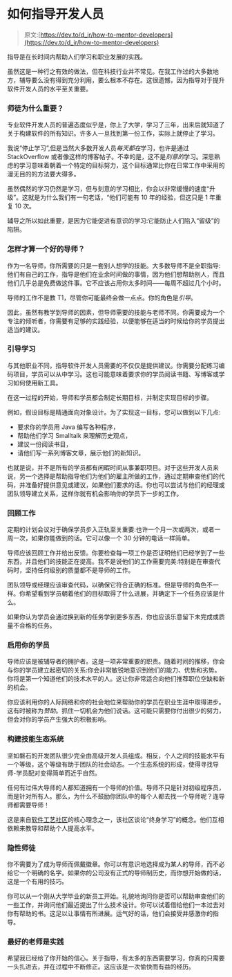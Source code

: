 # 如何指导开发人员

> 原文:[https://dev.to/d_ir/how-to-mentor-developers](https://dev.to/d_ir/how-to-mentor-developers)

指导是在长时间内帮助人们学习和职业发展的实践。

虽然这是一种行之有效的做法，但在科技行业并不常见。在我工作过的大多数地方，辅导要么没有得到充分利用，要么根本不存在。这很遗憾，因为指导对于提升软件开发人员的水平至关重要。

### [](#why-is-mentoring-important)师徒为什么重要？

专业软件开发人员的普遍态度似乎是，你上了大学，学习了三年，出来后就知道了关于构建软件的所有知识。许多人一旦找到第一份工作，实际上就停止了学习。

我说“停止学习”,但是当然大多数开发人员*每天都在*学习，也许是通过 StackOverflow 或者像这样的博客帖子。不幸的是，这不是*刻意的*学习。深思熟虑的学习意味着朝着一个特定的目标努力，这个目标通常比你在日常工作中采用的漫无目的的方法要大得多。

虽然偶然的学习仍然是学习，但与刻意的学习相比，你会以非常缓慢的速度“升级”。这就是为什么我们有一句老话，“他们可能有 10 年的经验，但这只是 1 年重复 10 次。

辅导之所以如此重要，是因为它能促进有意识的学习:它能防止人们陷入“留级”的陷阱。

### [](#what-makes-a-good-mentor)怎样才算一个好的导师？

作为一名导师，你所需要的只是一套别人想学的技能。大多数导师不是全职指导:他们有自己的工作，指导是他们在业余时间做的事情，因为他们想帮助别人，而且他们几乎总是免费做这件事。它不应该占用你太多时间——每周不超过几个小时。

导师的工作不是教 T1，尽管你可能最终会做一点点。你的角色是*引导*。

因此，虽然有教学到导师的因素，但导师需要的技能与老师不同。你需要成为一个专注的倾听者，你需要有足够的实践经验，以便能够在适当的时候给你的学员提出适当的建议。

### [](#guided-learning)引导学习

与其他职业不同，指导软件开发人员需要的不仅仅是提供建议。你需要分配练习编码项目，学员可以从中学习。这也可能意味着要求你的学员阅读书籍、写博客或学习如何使用新工具。

在这一过程的开始，导师和学员都会制定长期目标，并制定实现目标的步骤。

例如，假设目标是精通面向对象设计。为了实现这一目标，您可以做到以下几点:

*   要求你的学员用 Java 编写各种程序，
*   帮助他们学习 Smalltalk 来理解历史观点，
*   建议一份阅读书目，
*   请他们写一系列博客文章，展示他们的新知识。

也就是说，并不是所有的学员都有闲暇时间从事兼职项目。对于这些开发人员来说，另一个选择是帮助指导他们为他们的雇主所做的工作，通过定期审查他们的代码，并准备好提供意见或建议，如果他们要求的话。你也可以尝试与他们的经理或团队领导建立关系，这样你就有机会影响你的学员下一步的工作。

### [](#reviewing-work)回顾工作

定期的计划会议对于确保学员步入正轨至关重要:也许一个月一次或两次，或者一周一次，如果你能做到的话。它可以像一个 30 分钟的电话一样简单。

导师应该回顾工作并给出反馈。你要检查每一项工作是否证明他们已经学到了一些东西，并且他们的技能正在提高。我不是说他们的工作需要完美:特别是在审查代码时，坚持任何级别的质量都不是导师的工作。

团队领导或经理应该审查代码，以确保它符合正确的标准。但是导师的角色不一样。你希望看到学员朝着他们的目标取得了什么进展，并确定下一个任务应该是什么。

如果你认为学员会通过换到新的任务学到更多东西，你也应该乐意留下未完成或质量不合格的任务。

### [](#enable-your-mentee)启用你的学员

导师应该是被辅导者的拥护者。这是一项非常重要的职责。随着时间的推移，你会与你的学员建立起密切的关系:你会非常敏锐地意识到他们的能力、优势和劣势。你将是第一个知道他们的技术水平的人。这让你非常适合向他们推荐职位空缺和新的机会。

你应该利用你的人际网络和你的社会地位来帮助你的学员在职业生涯中取得进步。这有时被称为*赞助*。抓住一切机会为他们说话。这可能只需要你付出很少的努力，但会对你的学员产生强大的积极影响。

### [](#build-an-ecosystem-of-skill)构建技能生态系统

坚如磐石的开发团队很少完全由高级开发人员组成。相反，个人之间的技能水平有一个等级，这个等级有助于团队的社会动态。一个生态系统的形成，使得寻找导师-学员配对变得简单而近乎自然。

任何有过伟大导师的人都知道拥有一个导师的价值。导师不只是针对初级程序员，而是针对所有人。那么，为什么不鼓励你团队中的每个人都去找一个导师呢？连导师都需要导师！

这是来自[软件工艺社区](http://www.softwarecrafters.org)的核心理念之一，该社区谈论“终身学习”的概念。他们互相依赖来教导和帮助个人提高水平。

### [](#implicit-mentoring)隐性师徒

你不需要为了成为导师而佩戴徽章。你可以有意识地选择成为某人的导师，而不必给它一个明确的名字。如果你的公司没有正式的导师制历史，而你想开始做的话，这是一个有用的技巧。

你可以从一个刚从大学毕业的新员工开始。礼貌地询问你是否可以帮助审查他们的一些工作，并询问他们最近提出了什么技术设计。你可以试着借给他们一本过去对你有帮助的书。这足以让事情有所进展。运气好的话，他们会接受并感激你的指导。

### [](#the-best-teacher-is-practice)最好的老师是实践

希望我已经给了你开始的信心。关于指导，有太多的东西需要学习，你真的只需要一头扎进去，并在过程中不断修正。这应该是一次愉快而有益的经历。